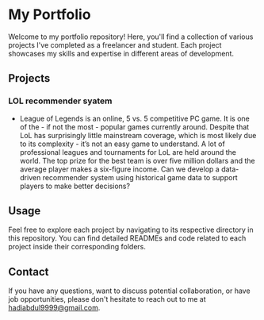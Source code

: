 # My Portfolio

Welcome to my portfolio repository! Here, you'll find a collection of various projects I've completed as a freelancer and student. Each project showcases my skills and expertise in different areas of development. 

## Projects

### LOL recommender syatem
- League of Legends is an online, 5 vs. 5 competitive PC game. It is one of the - if not the most - popular games currently around. Despite that LoL has surprisingly little mainstream coverage, which is most likely due to its complexity - it’s not an easy game to understand. A lot of professional leagues and tournaments for LoL are held around the world. The top prize for the best team is over five million dollars and the average player makes a six-figure income. Can we develop a data-driven recommender system using historical game data to support players to make better decisions?

## Usage

Feel free to explore each project by navigating to its respective directory in this repository. You can find detailed READMEs and code related to each project inside their corresponding folders.

## Contact

If you have any questions, want to discuss potential collaboration, or have job opportunities, please don't hesitate to reach out to me at [hadiabdul9999@gmail.com](mailto:hadiabdul9999@gmail.com).

